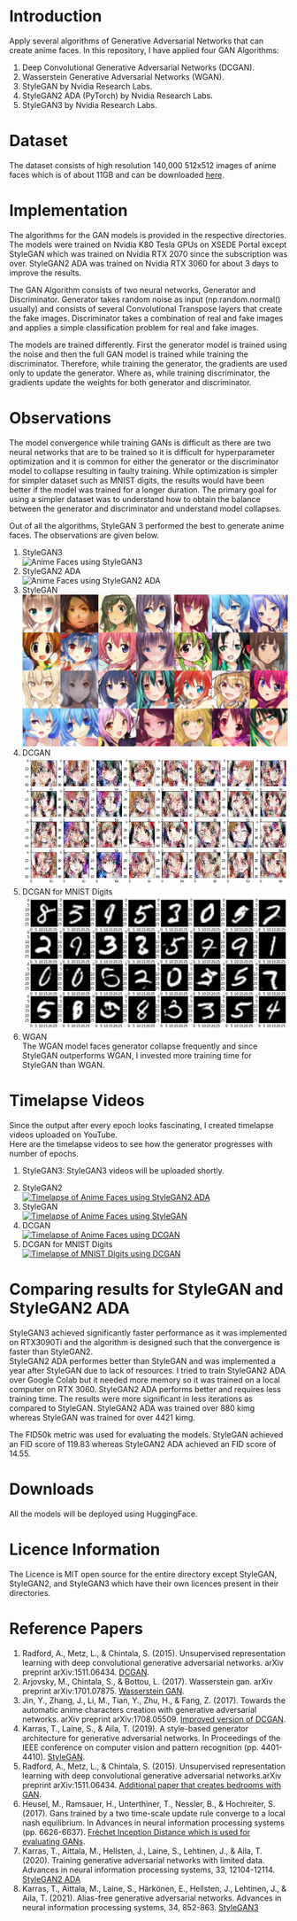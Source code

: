 # Introduction
Apply several algorithms of Generative Adversarial Networks that can create anime faces. In this repository, I have applied four GAN Algorithms:  
1. Deep Convolutional Generative Adversarial Networks (DCGAN).  
2. Wasserstein Generative Adversarial Networks (WGAN).  
3. StyleGAN by Nvidia Research Labs.  
4. StyleGAN2 ADA (PyTorch) by Nvidia Research Labs.  
5. StyleGAN3 by Nvidia Research Labs.  
    
# Dataset
The dataset consists of high resolution 140,000 512x512 images of anime faces which is of about 11GB and can be downloaded [here](https://www.kaggle.com/lukexng/animefaces-512x512).  
  
# Implementation
The algorithms for the GAN models is provided in the respective directories.  
The models were trained on Nvidia K80 Tesla GPUs on XSEDE Portal except StyleGAN which was trained on Nvidia RTX 2070 since the subscription was over. StyleGAN2 ADA was trained on Nvidia RTX 3060 for about 3 days to improve the results.  
  
The GAN Algorithm consists of two neural networks, Generator and Discriminator. Generator takes random noise as input (np.random.normal() usually) and consists of several Convolutional Transpose layers that create the fake images. Discriminator takes a combination of real and fake images and applies a simple classification problem for real and fake images.  
  
The models are trained differently. First the generator model is trained using the noise and then the full GAN model is trained while training the discriminator. Therefore, while training the generator, the gradients are used only to update the generator. Where as, while training discriminator, the gradients update the weights for both generator and discriminator.  
  
# Observations
The model convergence while training GANs is difficult as there are two neural networks that are to be trained so it is difficult for hyperparameter optimization and it is common for either the generator or the discriminator model to collapse resulting in faulty training. While optimization is simpler for simpler dataset such as MNIST digits, the results would have been better if the model was trained for a longer duration. The primary goal for using a simpler dataset was to understand how to obtain the balance between the generator and discriminator and understand model collapses.  
  
Out of all the algorithms, StyleGAN 3 performed the best to generate anime faces. The observations are given below.  
  
1. StyleGAN3  
![Anime Faces using StyleGAN3](./StyleGAN3/stylegan3/results/fakes000020.png)
2. StyleGAN2 ADA  
![Anime Faces using StyleGAN2 ADA](./StyleGAN2-ADA/stylegan2-ada-pytorch/results/00008-archive-auto1/fakes000880.png)
3. StyleGAN  
![Anime Faces using StyleGAN](./StyleGAN/stylegan/results/00002-sgan-ffhq-1gpu/fakes004221.png)
4. DCGAN  
![Anime Faces using DCGAN](./DCGAN/PlotsAndImages/image_11k.png)  
5. DCGAN for MNIST Digits  
![MNIST Digits using DCGAN](./DCGAN_on_MNIST/PlotsAndImages/image_150.jpg)  
6. WGAN  
The WGAN model faces generator collapse frequently and since StyleGAN outperforms WGAN, I invested more training time for StyleGAN than WGAN.  
  
# Timelapse Videos
Since the output after every epoch looks fascinating, I created timelapse videos uploaded on YouTube.  
Here are the timelapse videos to see how the generator progresses with number of epochs.  
  
1. StyleGAN3: StyleGAN3 videos will be uploaded shortly.  
<!-- [![Timelapse of Anime Faces using StyleGAN3](https://img.youtube.com/vi/ORdGMtzepM0/default.jpg)](https://youtu.be/ORdGMtzepM0)   -->
2. StyleGAN2  
[![Timelapse of Anime Faces using StyleGAN2 ADA](https://img.youtube.com/vi/ORdGMtzepM0/default.jpg)](https://youtu.be/ORdGMtzepM0)  
3. StyleGAN  
[![Timelapse of Anime Faces using StyleGAN](https://img.youtube.com/vi/eCKPYn8xlN0/default.jpg)](https://youtu.be/eCKPYn8xlN0)
4. DCGAN  
[![Timelapse of Anime Faces using DCGAN](https://img.youtube.com/vi/VCQ8yO0Ub7U/default.jpg)](https://youtu.be/VCQ8yO0Ub7U)
5. DCGAN for MNIST Digits  
[![Timelapse of MNIST Digits using DCGAN](https://img.youtube.com/vi/3VlGOQoszxs/default.jpg)](https://youtu.be/3VlGOQoszxs)

# Comparing results for StyleGAN and StyleGAN2 ADA
StyleGAN3 achieved significantly faster performance as it was implemented on RTX3090Ti and the algorithm is designed such that the convergence is faster than StyleGAN2.  
StyleGAN2 ADA performes better than StyleGAN and was implemented a year after StyleGAN due to lack of resources. I tried to train StyleGAN2 ADA over Google Colab but it needed more memory so it was trained on a local computer on RTX 3060. StyleGAN2 ADA performs better and requires less training time. The results were more significant in less iterations as compared to StyleGAN. StyleGAN2 ADA was trained over 880 kimg whereas StyleGAN was trained for over 4421 kimg.  
  
The FID50k metric was used for evaluating the models. StyleGAN achieved an FID score of 119.83 whereas StyleGAN2 ADA achieved an FID score of 14.55.  
  
# Downloads
All the models will be deployed using HuggingFace.  
<!-- The trained models can be downloaded using this [Link](https://drive.google.com/drive/folders/1YyBgA7P4M0XkJjm4T6x_I4r-p0xbhMse?usp=sharing).   -->
  
<!-- The StyleGAN models can be downloaded using this [Link](https://drive.google.com/drive/folders/1vbgdM78-TMt3fGtfKGYN7XpaLiz2eX-9?usp=sharing).   -->
  
<!-- The StyleGAN2 model can be downloaded using this [Link](https://drive.google.com/file/d/1Eu3WWMleLsMTams9oAA1Wwbd8l5_p8dK/view?usp=sharing).   -->
  
# Licence Information
The Licence is MIT open source for the entire directory except StyleGAN, StyleGAN2, and StyleGAN3 which have their own licences present in their directories.
  
# Reference Papers
1. Radford, A., Metz, L., & Chintala, S. (2015). Unsupervised representation learning with deep convolutional generative adversarial networks. arXiv preprint arXiv:1511.06434. [DCGAN](https://arxiv.org/abs/1511.06434).
2. Arjovsky, M., Chintala, S., & Bottou, L. (2017). Wasserstein gan. arXiv preprint arXiv:1701.07875. [Wasserstein GAN](https://arxiv.org/abs/1701.07875).
3. Jin, Y., Zhang, J., Li, M., Tian, Y., Zhu, H., & Fang, Z. (2017). Towards the automatic anime characters creation with generative adversarial networks. arXiv preprint arXiv:1708.05509. [Improved version of DCGAN](https://arxiv.org/abs/1708.05509).
4. Karras, T., Laine, S., & Aila, T. (2019). A style-based generator architecture for generative adversarial networks. In Proceedings of the IEEE conference on computer vision and pattern recognition (pp. 4401-4410). [StyleGAN](https://arxiv.org/abs/1812.04948).
5. Radford, A., Metz, L., & Chintala, S. (2015). Unsupervised representation learning with deep convolutional generative adversarial networks.arXiv preprint arXiv:1511.06434. [Additional paper that creates bedrooms with GAN](https://arxiv.org/abs/1511.06434).
6. Heusel, M., Ramsauer, H., Unterthiner, T., Nessler, B., & Hochreiter, S. (2017). Gans trained by a two time-scale update rule converge to a local nash equilibrium. In Advances in neural information processing systems (pp. 6626-6637). [Fréchet Inception Distance which is used for evaluating GANs](http://papers.nips.cc/paper/7240-gans-trained-by-a-two-t).
7. Karras, T., Aittala, M., Hellsten, J., Laine, S., Lehtinen, J., & Aila, T. (2020). Training generative adversarial networks with limited data. Advances in neural information processing systems, 33, 12104-12114. [StyleGAN2 ADA](https://proceedings.neurips.cc/paper/2020/file/8d30aa96e72440759f74bd2306c1fa3d-Paper.pdf)
8. Karras, T., Aittala, M., Laine, S., Härkönen, E., Hellsten, J., Lehtinen, J., & Aila, T. (2021). Alias-free generative adversarial networks. Advances in neural information processing systems, 34, 852-863. [StyleGAN3](https://proceedings.neurips.cc/paper/2021/file/076ccd93ad68be51f23707988e934906-Paper.pdf)
